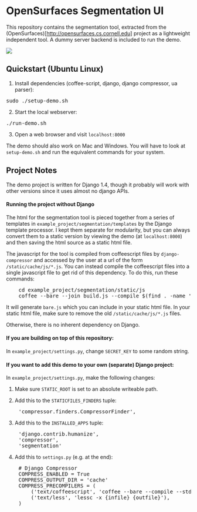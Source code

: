 # OpenSurfaces Segmentation UI
This repository contains the segmentation tool, extracted from the
(OpenSurfaces)[http://opensurfaces.cs.cornell.edu] project as a lightweight
independent tool.  A dummy server backend is included to run the demo.

![](https://github.com/seanbell/opensurfaces-segmentation-ui/blob/master/screenshot.png?raw=true)

## Quickstart (Ubuntu Linux)
1. Install dependencies (coffee-script, django, django compressor, ua parser):
<pre>
sudo ./setup-demo.sh
</pre>

2. Start the local webserver:
<pre>
./run-demo.sh
</pre>

3. Open a web browser and visit `localhost:8000`

The demo should also work on Mac and Windows.  You will have to look at
`setup-demo.sh` and run the equivalent commands for your system.

## Project Notes

The demo project is written for Django 1.4, though it probably will work with
other versions since it uses almost no django APIs.

#### Running the project without Django

The html for the segmentation tool is pieced together from a series of templates in
`example_project/segmentation/templates` by the Django template processor.  I
kept them separate for modularity, but you can always convert them to a static
version by viewing the demo (at `localhost:8000`) and then saving the html
source as a static html file.

The javascript for the tool is compiled from coffeescript files by
`django-compressor` and accessed by the user at a url of the form
`/static/cache/js/*.js`.  You can instead compile the coffeescript files into a
single javascript file to get rid of this dependency.  To do this, run these
commands:
<pre>
	cd example_project/segmentation/static/js
	coffee --bare --join build.js --compile $(find . -name '*.coffee')
</pre>
It will generate `bare.js` which you can include in your static html file.
In your static html file, make sure to remove the old `/static/cache/js/*.js`
files.

Otherwise, there is no inherent dependency on Django.

#### If you are building on top of this repository:
In `example_project/settings.py`, change `SECRET_KEY` to some
random string.

#### If you want to add this demo to your own (separate) Django project:
In `example_project/settings.py`, make the following changes:

1. Make sure `STATIC_ROOT` is set to an absolute writeable path.

2. Add this to the `STATICFILES_FINDERS` tuple:
<pre>
	'compressor.finders.CompressorFinder',
</pre>

3. Add this to the `INSTALLED_APPS` tuple:
<pre>
	'django.contrib.humanize',
	'compressor',
	'segmentation'
</pre>

4. Add this to `settings.py` (e.g. at the end):
<pre>
	# Django Compressor
	COMPRESS_ENABLED = True
	COMPRESS_OUTPUT_DIR = 'cache'
	COMPRESS_PRECOMPILERS = (
		('text/coffeescript', 'coffee --bare --compile --stdio'),
		('text/less', 'lessc -x {infile} {outfile}'),
	)
</pre>

